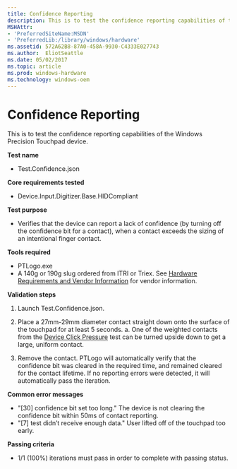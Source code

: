 ```yaml
---
title: Confidence Reporting
description: This is to test the confidence reporting capabilities of the Windows Precision Touchpad device.
MSHAttr:
- 'PreferredSiteName:MSDN'
- 'PreferredLib:/library/windows/hardware'
ms.assetid: 572A62B8-87A0-458A-9930-C4333E027743
ms.author:  EliotSeattle
ms.date: 05/02/2017
ms.topic: article
ms.prod: windows-hardware
ms.technology: windows-oem
---
```


# Confidence Reporting


This is to test the confidence reporting capabilities of the Windows Precision Touchpad device.

**Test name**

-   Test.Confidence.json

**Core requirements tested**

-   Device.Input.Digitizer.Base.HIDCompliant

**Test purpose**

-   Verifies that the device can report a lack of confidence (by turning off the confidence bit for a contact), when a contact exceeds the sizing of an intentional finger contact.

**Tools required**

-   PTLogo.exe
-   A 140g or 190g slug ordered from ITRI or Triex. See [Hardware Requirements and Vendor Information](touchscreen-hardware-requirements-and-vendor-information.md) for vendor information.

**Validation steps**

1. Launch Test.Confidence.json.

2. Place a 27mm-29mm diameter contact straight down onto the surface of the touchpad for at least 5 seconds.
a. One of the weighted contacts from the [Device Click Pressure](device-click-pressure.md) test can be turned upside down to get a large, uniform contact.
3. Remove the contact. PTLogo will automatically verify that the confidence bit was cleared in the required time, and remained cleared for the contact lifetime. If no reporting errors were detected, it will automatically pass the iteration.

**Common error messages**

-   "\[30\] confidence bit set too long."
    The device is not clearing the confidence bit within 50ms of contact reporting.
-   "\[7\] test didn’t receive enough data."
    User lifted off of the touchpad too early.

**Passing criteria**

-   1/1 (100%) iterations must pass in order to complete with passing status.

 

 






